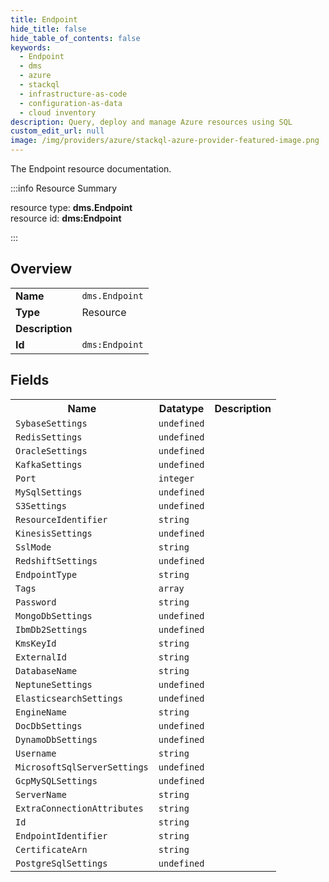 ```yaml
---
title: Endpoint
hide_title: false
hide_table_of_contents: false
keywords:
  - Endpoint
  - dms
  - azure
  - stackql
  - infrastructure-as-code
  - configuration-as-data
  - cloud inventory
description: Query, deploy and manage Azure resources using SQL
custom_edit_url: null
image: /img/providers/azure/stackql-azure-provider-featured-image.png
---
```

The Endpoint resource documentation.

:::info Resource Summary

<div class="row">
<div class="providerDocColumn">
<span>resource type:&nbsp;<b>dms.Endpoint</b></span><br />
<span>resource id:&nbsp;<b>dms:Endpoint</b></span><br />
</div>
</div>

:::

## Overview
<table><tbody>
<tr><td><b>Name</b></td><td><code>dms.Endpoint</code></td></tr>
<tr><td><b>Type</b></td><td>Resource</td></tr>
<tr><td><b>Description</b></td><td></td></tr>
<tr><td><b>Id</b></td><td><code>dms:Endpoint</code></td></tr>
</tbody></table>

## Fields
<table><tbody>
<tr><th>Name</th><th>Datatype</th><th>Description</th></tr>
<tr><td><code>SybaseSettings</code></td><td><code>undefined</code></td><td></td></tr><tr><td><code>RedisSettings</code></td><td><code>undefined</code></td><td></td></tr><tr><td><code>OracleSettings</code></td><td><code>undefined</code></td><td></td></tr><tr><td><code>KafkaSettings</code></td><td><code>undefined</code></td><td></td></tr><tr><td><code>Port</code></td><td><code>integer</code></td><td></td></tr><tr><td><code>MySqlSettings</code></td><td><code>undefined</code></td><td></td></tr><tr><td><code>S3Settings</code></td><td><code>undefined</code></td><td></td></tr><tr><td><code>ResourceIdentifier</code></td><td><code>string</code></td><td></td></tr><tr><td><code>KinesisSettings</code></td><td><code>undefined</code></td><td></td></tr><tr><td><code>SslMode</code></td><td><code>string</code></td><td></td></tr><tr><td><code>RedshiftSettings</code></td><td><code>undefined</code></td><td></td></tr><tr><td><code>EndpointType</code></td><td><code>string</code></td><td></td></tr><tr><td><code>Tags</code></td><td><code>array</code></td><td></td></tr><tr><td><code>Password</code></td><td><code>string</code></td><td></td></tr><tr><td><code>MongoDbSettings</code></td><td><code>undefined</code></td><td></td></tr><tr><td><code>IbmDb2Settings</code></td><td><code>undefined</code></td><td></td></tr><tr><td><code>KmsKeyId</code></td><td><code>string</code></td><td></td></tr><tr><td><code>ExternalId</code></td><td><code>string</code></td><td></td></tr><tr><td><code>DatabaseName</code></td><td><code>string</code></td><td></td></tr><tr><td><code>NeptuneSettings</code></td><td><code>undefined</code></td><td></td></tr><tr><td><code>ElasticsearchSettings</code></td><td><code>undefined</code></td><td></td></tr><tr><td><code>EngineName</code></td><td><code>string</code></td><td></td></tr><tr><td><code>DocDbSettings</code></td><td><code>undefined</code></td><td></td></tr><tr><td><code>DynamoDbSettings</code></td><td><code>undefined</code></td><td></td></tr><tr><td><code>Username</code></td><td><code>string</code></td><td></td></tr><tr><td><code>MicrosoftSqlServerSettings</code></td><td><code>undefined</code></td><td></td></tr><tr><td><code>GcpMySQLSettings</code></td><td><code>undefined</code></td><td></td></tr><tr><td><code>ServerName</code></td><td><code>string</code></td><td></td></tr><tr><td><code>ExtraConnectionAttributes</code></td><td><code>string</code></td><td></td></tr><tr><td><code>Id</code></td><td><code>string</code></td><td></td></tr><tr><td><code>EndpointIdentifier</code></td><td><code>string</code></td><td></td></tr><tr><td><code>CertificateArn</code></td><td><code>string</code></td><td></td></tr><tr><td><code>PostgreSqlSettings</code></td><td><code>undefined</code></td><td></td></tr>
</tbody></table>